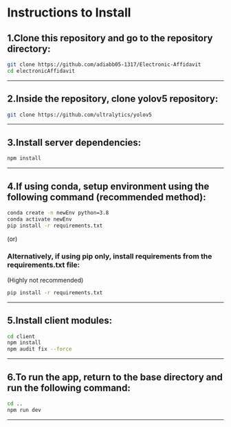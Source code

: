 # Instructions to Install

## 1.Clone this repository and go to the repository directory:

```bash
git clone https://github.com/adiabb05-1317/Electronic-Affidavit
cd electronicAffidavit
```

---

## 2.Inside the repository, clone yolov5 repository:

```bash
git clone https://github.com/ultralytics/yolov5
```

---

## 3.Install server dependencies:

```bash
npm install
```

---

## 4.If using conda, setup environment using the following command (recommended method):

```bash
conda create -n newEnv python=3.8
conda activate newEnv
pip install -r requirements.txt
```

(or)

### Alternatively, if using pip only, install requirements from the requirements.txt file:
(Highly not recommended)
```bash
pip install -r requirements.txt
```

---

## 5.Install client modules:

```bash
cd client
npm install
npm audit fix --force
```

---

## 6.To run the app, return to the base directory and run the following command:

```bash
cd ..
npm run dev
```

---
